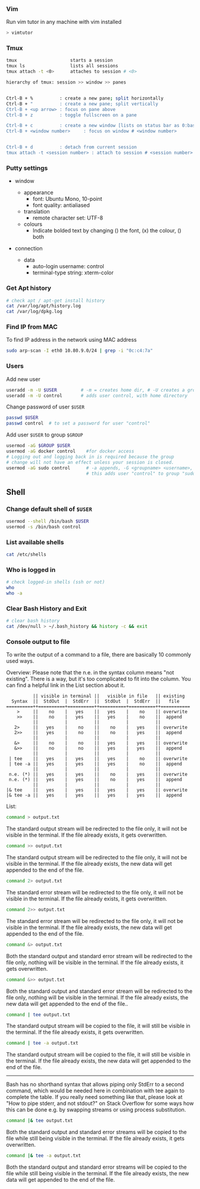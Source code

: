 ### Vim

Run vim tutor in any machine with vim installed
```bash
> vimtutor
```

### Tmux
```bash
tmux                    starts a session
tmux ls                 lists all sessions
tmux attach -t <0>      attaches to session # <0>

hierarchy of tmux: session >> window >> panes


Ctrl-B + %          : create a new pane; split horizontally
Ctrl-B + "          : create a new pane; split vertically
Ctrl-B + <up arrow> : focus on pane above
Ctrl-B + z          : toggle fullscreen on a pane

Ctrl-B + c          : create a new window [lists on status bar as 0:bash; 1:bash]
Ctrl-B + <window number>     : focus on window # <window number>


Ctrl-B + d          : detach from current session
tmux attach -t <session number> : attach to session # <session number>
```
### Putty settings
* window
  - appearance
    - font: Ubuntu Mono, 10-point
    - font quality: antialiased
  - translation
    - remote character set: UTF-8
  - colours
    - Indicate bolded text by changing () the font, (x) the colour, () both

* connection
  - data
    - auto-login username: control
    - terminal-type string: xterm-color

### Get Apt history
```bash
# check apt / apt-get install history
cat /var/log/apt/history.log
cat /var/log/dpkg.log
```

### Find IP from MAC
To find IP address in the network using MAC address
```bash
sudo arp-scan -I eth0 10.80.9.0/24 | grep -i "0c:c4:7a"
```

### Users
Add new user
```bash
useradd -m -U $USER         # -m = creates home dir, # -U creates a group with the same name as user
useradd -m -U control       # adds user control, with home directory
```

Change password of user `$USER`
```bash
passwd $USER
passwd control  # to set a password for user "control"
```
Add user `$USER` to group `$GROUP`
```bash
usermod -aG $GROUP $USER
usermod -aG docker control    #for docker access
# Logging out and logging back in is required because the group 
# change will not have an effect unless your session is closed.
usermod -aG sudo control      # -a appends, -G <groupname> <username>, 
                              # this adds user "control" to group "sudo"
```


## Shell

### Change default shell of `$USER`
```bash
usermod --shell /bin/bash $USER
usermod -s /bin/bash control
```

### List available shells
```bash
cat /etc/shells
```


### Who is logged in
```bash
# check logged-in shells (ssh or not)
who
who -a
```
### Clear Bash History and Exit

```bash
# clear bash history
cat /dev/null > ~/.bash_history && history -c && exit
```

### Console output to file
To write the output of a command to a file, there are basically 10 commonly used ways.

Overview:
Please note that the n.e. in the syntax column means "not existing".
There is a way, but it's too complicated to fit into the column. You can find a helpful link in the List section about it.
```
          || visible in terminal ||   visible in file   || existing
  Syntax  ||  StdOut  |  StdErr  ||  StdOut  |  StdErr  ||   file   
==========++==========+==========++==========+==========++===========
    >     ||    no    |   yes    ||   yes    |    no    || overwrite
    >>    ||    no    |   yes    ||   yes    |    no    ||  append
          ||          |          ||          |          ||
   2>     ||   yes    |    no    ||    no    |   yes    || overwrite
   2>>    ||   yes    |    no    ||    no    |   yes    ||  append
          ||          |          ||          |          ||
   &>     ||    no    |    no    ||   yes    |   yes    || overwrite
   &>>    ||    no    |    no    ||   yes    |   yes    ||  append
          ||          |          ||          |          ||
 | tee    ||   yes    |   yes    ||   yes    |    no    || overwrite
 | tee -a ||   yes    |   yes    ||   yes    |    no    ||  append
          ||          |          ||          |          ||
 n.e. (*) ||   yes    |   yes    ||    no    |   yes    || overwrite
 n.e. (*) ||   yes    |   yes    ||    no    |   yes    ||  append
          ||          |          ||          |          ||
|& tee    ||   yes    |   yes    ||   yes    |   yes    || overwrite
|& tee -a ||   yes    |   yes    ||   yes    |   yes    ||  append
```
List:

```bash
command > output.txt
```
The standard output stream will be redirected to the file only, it will not be visible in the terminal. If the file already exists, it gets overwritten.
```bash
command >> output.txt
```
The standard output stream will be redirected to the file only, it will not be visible in the terminal. If the file already exists, the new data will get appended to the end of the file.
```bash
command 2> output.txt
```
The standard error stream will be redirected to the file only, it will not be visible in the terminal. If the file already exists, it gets overwritten.
```bash
command 2>> output.txt
```
The standard error stream will be redirected to the file only, it will not be visible in the terminal. If the file already exists, the new data will get appended to the end of the file.
```bash
command &> output.txt
```
Both the standard output and standard error stream will be redirected to the file only, nothing will be visible in the terminal. If the file already exists, it gets overwritten.
```bash
command &>> output.txt
```
Both the standard output and standard error stream will be redirected to the file only, nothing will be visible in the terminal. If the file already exists, the new data will get appended to the end of the file..
```bash
command | tee output.txt
```
The standard output stream will be copied to the file, it will still be visible in the terminal. If the file already exists, it gets overwritten.
```bash
command | tee -a output.txt
```
The standard output stream will be copied to the file, it will still be visible in the terminal. If the file already exists, the new data will get appended to the end of the file.

---

Bash has no shorthand syntax that allows piping only StdErr to a second command, which would be needed here in combination with tee again to complete the table. If you really need something like that, please look at "How to pipe stderr, and not stdout?" on Stack Overflow for some ways how this can be done e.g. by swapping streams or using process substitution.
```bash
command |& tee output.txt
```
Both the standard output and standard error streams will be copied to the file while still being visible in the terminal. If the file already exists, it gets overwritten.
```bash
command |& tee -a output.txt
```
Both the standard output and standard error streams will be copied to the file while still being visible in the terminal. If the file already exists, the new data will get appended to the end of the file.
